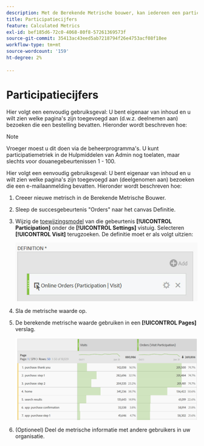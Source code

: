 ```yaml
---
description: Met de Berekende Metrische bouwer, kan iedereen een participatie metrisch tot stand brengen.
title: Participatiecijfers
feature: Calculated Metrics
exl-id: bef185d6-72c0-4068-80f8-57261369573f
source-git-commit: 35413ac43eed5ab7218794f26e4753acf08f18ee
workflow-type: tm+mt
source-wordcount: '159'
ht-degree: 2%

---
```


# Participatiecijfers

Hier volgt een eenvoudig gebruiksgeval: U bent eigenaar van inhoud en u wilt zien welke pagina&#39;s zijn toegevoegd aan (d.w.z. deelnemen aan) bezoeken die een bestelling bevatten. Hieronder wordt beschreven hoe:

>[!NOTE]
>
>Vroeger moest u dit doen via de beheerprogramma&#39;s. U kunt participatiemetriek in de Hulpmiddelen van Admin nog toelaten, maar slechts voor douanegebeurtenissen 1 - 100.

Hier volgt een eenvoudig gebruiksgeval: U bent eigenaar van inhoud en u wilt zien welke pagina&#39;s zijn toegevoegd aan (deelgenomen aan) bezoeken die een e-mailaanmelding bevatten. Hieronder wordt beschreven hoe:

1. Creeer nieuwe metrisch in de Berekende Metrische Bouwer.
1. Sleep de succesgebeurtenis &quot;Orders&quot; naar het canvas Definitie.
1. Wijzig de [toewijzingsmodel](/help/components/c-calcmetrics/c-workflow/cm-workflow/c-build-metrics/m-metric-type-alloc.md) van die gebeurtenis **[!UICONTROL Participation]** onder de **[!UICONTROL Settings]** vistuig. Selecteren **[!UICONTROL Visit]** terugzoeken. De definitie moet er als volgt uitzien:

   ![](assets/participation.png)

1. Sla de metrische waarde op.
1. De berekende metrische waarde gebruiken in een **[!UICONTROL Pages]** verslag.

   ![](assets/participation-pages.png)

1. (Optioneel) Deel de metrische informatie met andere gebruikers in uw organisatie.
